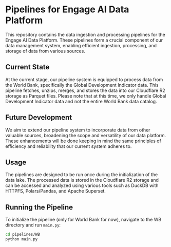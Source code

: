 # Pipelines for Engage AI Data Platform
This repository contains the data ingestion and processing pipelines for the Engage AI Data Platform. These pipelines form a crucial component of our data management system, enabling efficient ingestion, processing, and storage of data from various sources.

## Current State
At the current stage, our pipeline system is equipped to process data from the World Bank, specifically the Global Development Indicator data. This pipeline fetches, unzips, merges, and stores the data into our Cloudflare R2 storage as Parquet files. Please note that at this time, we only handle Global Development Indicator data and not the entire World Bank data catalog.

## Future Development
We aim to extend our pipeline system to incorporate data from other valuable sources, broadening the scope and versatility of our data platform. These enhancements will be done keeping in mind the same principles of efficiency and reliability that our current system adheres to.

## Usage
The pipelines are designed to be run once during the initialization of the data lake. The processed data is stored in the Cloudflare R2 storage and can be accessed and analyzed using various tools such as DuckDB with HTTPFS, Polars/Pandas, and Apache Superset.

## Running the Pipeline
To initialize the pipeline (only for World Bank for now), navigate to the WB directory and run `main.py`:

```bash
cd pipelines/WB
python main.py
```